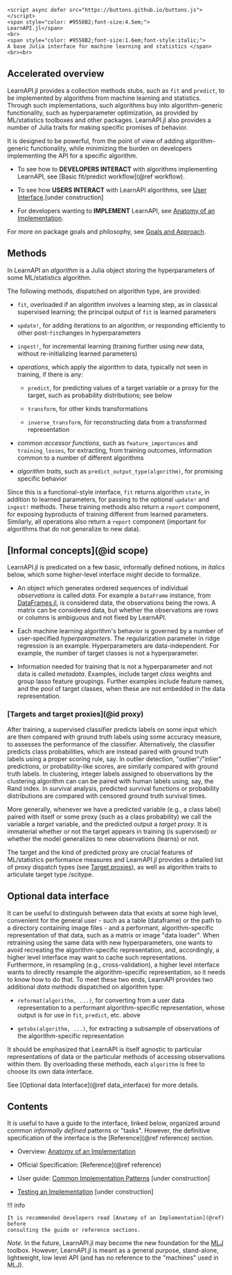 ```@raw html
<script async defer src="https://buttons.github.io/buttons.js"></script>
<span style="color: #9558B2;font-size:4.5em;">
LearnAPI.jl</span>
<br>
<span style="color: #9558B2;font-size:1.6em;font-style:italic;">
A base Julia interface for machine learning and statistics </span>
<br><br>
```

## Accelerated overview

LearnAPI.jl provides a collection methods stubs, such as `fit` and `predict`, to be
implemented by algorithms from machine learning and statistics. Through such
implementations, such algorithms buy into algorithm-generic functionality, such as
hyperparameter optimization, as provided by ML/statistics toolboxes and other
packages. LearnAPI.jl also provides a number of Julia traits for making specific promises
of behavior.

It is designed to be powerful, from the point of view of adding algorithm-generic
functionality, while minimizing the burden on developers implementing the API for a
specific algorithm.

- To see how to **DEVELOPERS INTERACT** with algorithms implementing LearnAPI, see [Basic fit/predict
  workflow](@ref workflow).

- To see how **USERS INTERACT** with LearnAPI algorithms, see [User
  Interface](@ref).[under construction]

- For developers wanting to **IMPLEMENT** LearnAPI, see [Anatomy of
  an Implementation](@ref).

For more on package goals and philosophy, see [Goals and Approach](@ref).


## Methods

In LearnAPI an *algorithm* is a Julia object storing the hyperparameters of some
ML/statistics algorithm.

The following methods, dispatched on algorithm type, are provided:

- `fit`, overloaded if an algorithm involves a learning step, as in classical supervised
  learning; the principal output of `fit` is learned parameters

- `update!`, for adding iterations to an algorithm, or responding efficiently to other
  post-`fit`changes in hyperparameters

- `ingest!`, for incremental learning (training further using *new* data, without
  re-initializing learned parameters)

- *operations*, which apply the algorithm to data, typically not seen in
  training, if there is any:

  - `predict`, for predicting values of a target variable or a proxy for the target, such	as probability distributions; see below

  - `transform`, for other kinds transformations

  - `inverse_transform`, for reconstructing data from a transformed representation

- common *accessor functions*, such as `feature_importances` and `training_losses`, for
  extracting, from training outcomes, information common to a number of different
  algorithms

- *algorithm traits*, such as `predict_output_type(algorithm)`, for promising specific behavior

Since this is a functional-style interface, `fit` returns algorithm `state`, in addition to
learned parameters, for passing to the optional `update!` and `ingest!` methods. These
training methods also return a `report` component, for exposing byproducts of training
different from learned parameters. Similarly, all operations also return a `report`
component (important for algorithms that do not generalize to new data).


## [Informal concepts](@id scope)

LearnAPI.jl is predicated on a few basic, informally defined notions, in *italics*
below, which some higher-level interface might decide to formalize.

- An object which generates ordered sequences of individual *observations* is called
  *data*. For example a `DataFrame` instance, from
  [DataFrames.jl](https://dataframes.juliadata.org/stable/), is considered data, the
  observations being the rows. A matrix can be considered data, but whether the
  observations are rows or columns is ambiguous and not fixed by LearnAPI.

- Each machine learning algorithm's behavior is governed by a number of user-specified
  *hyperparameters*. The regularization parameter in ridge regression is an
  example. Hyperparameters are data-independent. For example, the number of target classes
  is not a hyperparameter.

- Information needed for training that is not a hyperparameter and not data is called
  *metadata*. Examples, include target *class* weights and group lasso feature
  groupings. Further examples include feature names, and the pool of target classes, when
  these are not embedded in the data representation.


### [Targets and target proxies](@id proxy)

After training, a supervised classifier predicts labels on some input which are then
compared with ground truth labels using some accuracy measure, to assesses the performance
of the classifier. Alternatively, the classifier predicts class probabilities, which are
instead paired with ground truth labels using a proper scoring rule, say. In outlier
detection, "outlier"/"inlier" predictions, or probability-like scores, are similarly
compared with ground truth labels. In clustering, integer labels assigned to observations
by the clustering algorithm can can be paired with human labels using, say, the Rand
index. In survival analysis, predicted survival functions or probability distributions are
compared with censored ground truth survival times.

More generally, whenever we have a predicted variable (e.g., a class label) paired with
itself or some proxy (such as a class probability) we call the variable a *target*
variable, and the predicted output a *target proxy*. It is immaterial whether or not the
target appears in training (is supervised) or whether the model generalizes to new
observations (learns) or not. 

The target and the kind of predicted proxy are crucial features of ML/statistics
performance measures and LearnAPI.jl provides a detailed list of proxy dispatch types (see
[Target proxies](@ref)), as well as algorithm traits to articulate target type /scitype.


## Optional data interface

It can be useful to distinguish between data that exists at some high level, convenient
for the general user - such as a table (dataframe) or the path to a directory containing
image files - and a performant, algorithm-specific representation of that data, such as a
matrix or image "data loader". When retraining using the same data with new
hyperparameters, one wants to avoid recreating the algorithm-specific representation, and,
accordingly, a higher level interface may want to cache such representations. Furthermore,
in resampling (e.g., cross-validation), a higher level interface wants to directly
resample the algorithm-specific representation, so it needs to know how to do that. To
meet these two ends, LearnAPI provides two additional *data methods* dispatched on
algorithm type:

- `reformat(algorithm, ...)`, for converting from a user data representation to a
  performant algorithm-specific representation, whose output is for use in `fit`,
  `predict`, etc. above

- `getobs(algorithm, ...)`, for extracting a subsample of observations of the
  algorithm-specific representation

It should be emphasized that LearnAPI is itself agnostic to particular representations of
data or the particular methods of accessing observations within them. By overloading these
methods, each `algorithm` is free to choose its own data interface.

See [Optional data Interface](@ref data_interface) for more details.

## Contents

It is useful to have a guide to the interface, linked below, organized around common
*informally defined* patterns or "tasks". However, the definitive specification of the
interface is the [Reference](@ref reference) section.

- Overview: [Anatomy of an Implementation](@ref)

- Official Specification: [Reference](@ref reference)

- User guide: [Common Implementation Patterns](@ref) [under construction]

- [Testing an Implementation](@ref) [under construction]

!!! info

	It is recommended developers read [Anatomy of an Implementation](@ref) before
	consulting the guide or reference sections.

*Note.* In the future, LearnAPI.jl may become the new foundation for the
[MLJ](https://alan-turing-institute.github.io/MLJ.jl/dev/) toolbox. However, LearnAPI.jl
is meant as a general purpose, stand-alone, lightweight, low level API (and has no
reference to the "machines" used in MLJ).
